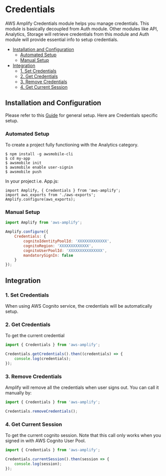 # Credentials

AWS Amplify Credentials module helps you manage credentials. This module is basically decoupled from Auth module. Other modules like API, Analytics, Storage will retrieve credentials from this module and Auth module will provide essential info to setup credentials.

* [Installation and Configuration](#installation-and-configuration)
  - [Automated Setup](#automated-setup)
  - [Manual Setup](#manual-setup)
* [Integration](#integration)
  - [1. Set Credentials](#1-set-credentials)
  - [2. Get Credentials](#2-get-credentials)
  - [3. Remove Credentials](#3-remove-credentials)
  - [4. Get Current Session](#4-get-current-session)

## Installation and Configuration

Please refer to this [Guide](install_n_config.md) for general setup. Here are Credentials specific setup.

### Automated Setup

To create a project fully functioning with the Analytics category.

```
$ npm install -g awsmobile-cli
$ cd my-app
$ awsmobile init
$ awsmobile enable user-signin
$ awsmobile push
```

In your project i.e. App.js:

```
import Amplify, { Credentials } from 'aws-amplify';
import aws_exports from './aws-exports';
Amplify.configure(aws_exports);
```

### Manual Setup

```js
import Amplify from 'aws-amplify';

Amplify.configure({
    Credentials: {
        cognitoIdentityPoolId: 'XXXXXXXXXXXXX',
        cognitoRegion: 'XXXXXXXXXXXXX',
        cognitoUserPoolId: 'XXXXXXXXXXXXXXX',
        mandatorySignIn: false
    } 
});

```

## Integration

### 1. Set Credentials

When using AWS Cognito service, the credentials will be automatically setup.

### 2. Get Credentials

To get the current credential

```js
import { Credentials } from 'aws-amplify';

Credentials.getCredentials().then((credentials) => {
    console.log(credentials);
});
```

### 3. Remove Credentials

Amplify will remove all the credentials when user signs out.
You can call it manually by:

```js
import { Credentials } from 'aws-amplify';

Credentials.removeCredentials();
```

### 4. Get Current Session

To get the current cognito session. Note that this call only works when you signed in with AWS Cognito User Pool.

```js
import { Credentials } from 'aws-amplify';

Credentials.currentSession().then(session => {
    console.log(session);
});
```
